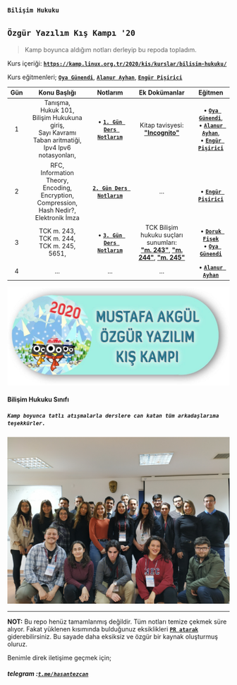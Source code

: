 ### `Bilişim Hukuku`
## `Özgür Yazılım Kış Kampı '20`

> Kamp boyunca aldığım notları derleyip bu repoda topladım.

Kurs içeriği: [**`https://kamp.linux.org.tr/2020/kis/kurslar/bilisim-hukuku/`**](https://kamp.linux.org.tr/2020/kis/kurslar/bilisim-hukuku/)  

Kurs eğitmenleri; [**`Oya Günendi`**](https://twitter.com/okyansilayna), [**`Alanur Ayhan`**](https://twitter.com/AlanurAyhan), [**`Engür Pişirici`**](https://twitter.com/engur)

| Gün | Konu Başlığı | Notlarım | Ek Dokümanlar |Eğitmen |
|:-:|:------------:|:-------:|:--------:|:--------:|
| 1 | Tanışma,<br> Hukuk 101,<br> Bilişim Hukukuna giriş,<br> Sayı Kavramı Taban aritmatiği,<br> Ipv4 Ipv6 notasyonları,<br>  | &bull; [**`1. Gün Ders Notlarım`**](/days/day1.md) | Kitap tavisyesi: <br> [**"Incognito"**](https://www.amazon.com/Incognito-Secret-Lives-David-Eagleman/dp/0307389928?SubscriptionId=AKIAILSHYYTFIVPWUY6Q&tag=duckduckgo-d-20&linkCode=xm2&camp=2025&creative=165953&creativeASIN=0307389928)  | &bull; [**`Oya Günendi`**](https://twitter.com/okyansilayna), <br> &bull; [**`Alanur Ayhan`**](https://twitter.com/AlanurAyhan), <br> &bull; [**`Engür Pişirici`**](https://twitter.com/engur) |
| 2 | RFC, <br> Information Theory, <br> Encoding, Encryption, Compression, <br> Hash Nedir?, <br> Elektronik İmza | [**`2. Gün Ders Notlarım`**](/days/day2.md) | ... | <br> &bull; [**`Engür Pişirici`**](https://twitter.com/engur) |
| 3 | TCK m. 243,<br> TCK m. 244,<br> TCK m. 245,<br> 5651,<br>| &bull; [**`3. Gün Ders Notlarım`**](/days/day3.md) | TCK Bilişim hukuku suçları sunumları: <br> [**"m. 243"**](/presentations/day3/1-bilisim-hukuku-kavramlari-TCK-243.pdf), [**"m. 244"**]( /presentations/day3/2-TCK-244.pdf), [**"m. 245"**](/presentations/day3/3-TCK-245-245_A.pdf) | &bull; [**`Doruk Fişek`**](https://twitter.com/dfisek) <br> &bull; [**`Oya Günendi`**](https://twitter.com/okyansilayna) |
| 4 | ... | ... | ... | &bull; [**`Alanur Ayhan`**](https://twitter.com/AlanurAyhan) |


<p align="center">
	<a href="https://kamp.linux.org.tr">
		<img alt="kamp-logo-kis" src="images/readme/kis-kampi.jpg" width="600">
	</a>
</p>

#### Bilişim Hukuku Sınıfı
##### `Kamp boyunca tatlı atışmalarla derslere can katan tüm arkadaşlarıma teşekkürler.`

<p align="center">
	<a href="#">
		<img alt="sınıf" src="images/readme/sinif.jpg" width="800">
	</a>
</p>

---

**NOT:** Bu repo henüz tamamlanmış değildir. Tüm notları temize çekmek süre alıyor. Fakat yüklenen kısımında bulduğunuz eksiklikleri [**`PR atarak`**](https://github.com/hasantezcan/oyk_2019_yaz_ruby_rails/pulls) giderebilirsiniz. Bu sayade daha eksiksiz ve özgür bir kaynak oluşturmuş oluruz.

Benimle direk iletişime geçmek için;
##### telegram :[**`t.me/hasantezcan`**](https://t.me/hasantezcan)
